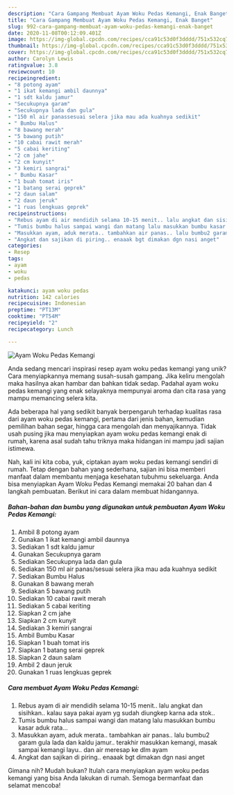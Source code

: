 ```yaml
---
description: "Cara Gampang Membuat Ayam Woku Pedas Kemangi, Enak Banget"
title: "Cara Gampang Membuat Ayam Woku Pedas Kemangi, Enak Banget"
slug: 992-cara-gampang-membuat-ayam-woku-pedas-kemangi-enak-banget
date: 2020-11-08T00:12:09.401Z
image: https://img-global.cpcdn.com/recipes/cca91c53d0f3dddd/751x532cq70/ayam-woku-pedas-kemangi-foto-resep-utama.jpg
thumbnail: https://img-global.cpcdn.com/recipes/cca91c53d0f3dddd/751x532cq70/ayam-woku-pedas-kemangi-foto-resep-utama.jpg
cover: https://img-global.cpcdn.com/recipes/cca91c53d0f3dddd/751x532cq70/ayam-woku-pedas-kemangi-foto-resep-utama.jpg
author: Carolyn Lewis
ratingvalue: 3.8
reviewcount: 10
recipeingredient:
- "8 potong ayam"
- "1 ikat kemangi ambil daunnya"
- "1 sdt kaldu jamur"
- "Secukupnya garam"
- "Secukupnya lada dan gula"
- "150 ml air panassesuai selera jika mau ada kuahnya sedikit"
- " Bumbu Halus"
- "8 bawang merah"
- "5 bawang putih"
- "10 cabai rawit merah"
- "5 cabai keriting"
- "2 cm jahe"
- "2 cm kunyit"
- "3 kemiri sangrai"
- " Bumbu Kasar"
- "1 buah tomat iris"
- "1 batang serai geprek"
- "2 daun salam"
- "2 daun jeruk"
- "1 ruas lengkuas geprek"
recipeinstructions:
- "Rebus ayam di air mendidih selama 10-15 menit.. lalu angkat dan sisihkan.. kalau saya pakai ayam yg sudah diungkep karna ada stok.."
- "Tumis bumbu halus sampai wangi dan matang lalu masukkan bumbu kasar aduk rata..."
- "Masukkan ayam, aduk merata.. tambahkan air panas.. lalu bumbu2 garam gula lada dan kaldu jamur.. terakhir masukkan kemangi, masak sampai kemangi layu.. dan air meresap ke dlm ayam"
- "Angkat dan sajikan di piring.. enaaak bgt dimakan dgn nasi anget"
categories:
- Resep
tags:
- ayam
- woku
- pedas

katakunci: ayam woku pedas 
nutrition: 142 calories
recipecuisine: Indonesian
preptime: "PT13M"
cooktime: "PT54M"
recipeyield: "2"
recipecategory: Lunch

---
```



![Ayam Woku Pedas Kemangi](https://img-global.cpcdn.com/recipes/cca91c53d0f3dddd/751x532cq70/ayam-woku-pedas-kemangi-foto-resep-utama.jpg)

Anda sedang mencari inspirasi resep ayam woku pedas kemangi yang unik? Cara menyiapkannya memang susah-susah gampang. Jika keliru mengolah maka hasilnya akan hambar dan bahkan tidak sedap. Padahal ayam woku pedas kemangi yang enak selayaknya mempunyai aroma dan cita rasa yang mampu memancing selera kita.

Ada beberapa hal yang sedikit banyak berpengaruh terhadap kualitas rasa dari ayam woku pedas kemangi, pertama dari jenis bahan, kemudian pemilihan bahan segar, hingga cara mengolah dan menyajikannya. Tidak usah pusing jika mau menyiapkan ayam woku pedas kemangi enak di rumah, karena asal sudah tahu triknya maka hidangan ini mampu jadi sajian istimewa.




Nah, kali ini kita coba, yuk, ciptakan ayam woku pedas kemangi sendiri di rumah. Tetap dengan bahan yang sederhana, sajian ini bisa memberi manfaat dalam membantu menjaga kesehatan tubuhmu sekeluarga. Anda bisa menyiapkan Ayam Woku Pedas Kemangi memakai 20 bahan dan 4 langkah pembuatan. Berikut ini cara dalam membuat hidangannya.

<!--inarticleads1-->

##### Bahan-bahan dan bumbu yang digunakan untuk pembuatan Ayam Woku Pedas Kemangi:

1. Ambil 8 potong ayam
1. Gunakan 1 ikat kemangi ambil daunnya
1. Sediakan 1 sdt kaldu jamur
1. Gunakan Secukupnya garam
1. Sediakan Secukupnya lada dan gula
1. Sediakan 150 ml air panas/sesuai selera jika mau ada kuahnya sedikit
1. Sediakan  Bumbu Halus
1. Gunakan 8 bawang merah
1. Sediakan 5 bawang putih
1. Sediakan 10 cabai rawit merah
1. Sediakan 5 cabai keriting
1. Siapkan 2 cm jahe
1. Siapkan 2 cm kunyit
1. Sediakan 3 kemiri sangrai
1. Ambil  Bumbu Kasar
1. Siapkan 1 buah tomat iris
1. Siapkan 1 batang serai geprek
1. Siapkan 2 daun salam
1. Ambil 2 daun jeruk
1. Gunakan 1 ruas lengkuas geprek




<!--inarticleads2-->

##### Cara membuat Ayam Woku Pedas Kemangi:

1. Rebus ayam di air mendidih selama 10-15 menit.. lalu angkat dan sisihkan.. kalau saya pakai ayam yg sudah diungkep karna ada stok..
1. Tumis bumbu halus sampai wangi dan matang lalu masukkan bumbu kasar aduk rata...
1. Masukkan ayam, aduk merata.. tambahkan air panas.. lalu bumbu2 garam gula lada dan kaldu jamur.. terakhir masukkan kemangi, masak sampai kemangi layu.. dan air meresap ke dlm ayam
1. Angkat dan sajikan di piring.. enaaak bgt dimakan dgn nasi anget




Gimana nih? Mudah bukan? Itulah cara menyiapkan ayam woku pedas kemangi yang bisa Anda lakukan di rumah. Semoga bermanfaat dan selamat mencoba!
